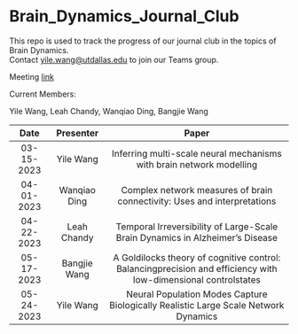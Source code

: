 # Brain_Dynamics_Journal_Club

This repo is used to track the progress of our journal club in the topics of Brain Dynamics.  
Contact yile.wang@utdallas.edu to join our Teams group.

Meeting [link](https://teams.microsoft.com/l/meetup-join/19%3ameeting_MzkxMGU5ZTctZmViMy00MDdhLTlmOTItMGFkNjRkNGFkNjk0%40thread.v2/0?context=%7b%22Tid%22%3a%228d281d1d-9c4d-4bf7-b16e-032d15de9f6c%22%2c%22Oid%22%3a%22b43e6871-3890-449e-86f2-3dbf0ad90acc%22%7d)

Current Members:

Yile Wang, Leah Chandy, Wanqiao Ding, Bangjie Wang

|Date | Presenter | Paper |
| :---: | :---: | :---: | 
| 03-15-2023| Yile Wang| Inferring multi-scale neural mechanisms with brain network modelling|
| 04-01-2023| Wanqiao Ding| Complex network measures of brain connectivity: Uses and interpretations|
| 04-22-2023| Leah Chandy| Temporal Irreversibility of Large-Scale Brain Dynamics in Alzheimer’s Disease|
| 05-17-2023| Bangjie Wang| A Goldilocks theory of cognitive control: Balancingprecision and efficiency with low-dimensional controlstates|
| 05-24-2023| Yile Wang| Neural Population Modes Capture Biologically Realistic Large Scale Network Dynamics|
